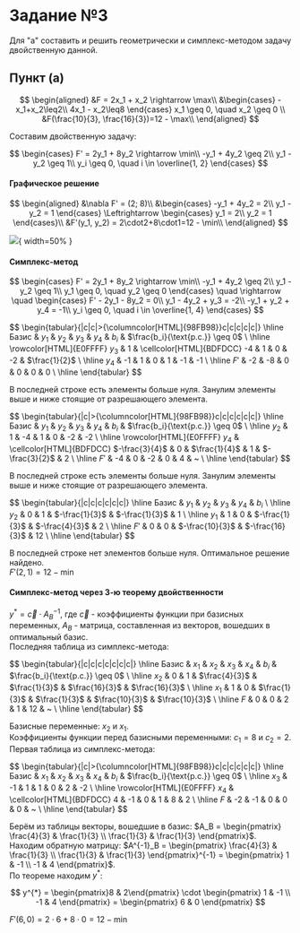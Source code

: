 # Задание №3

Для "a" составить и решить геометрически и симплекс-методом задачу двойственную данной.

## Пункт (a)

$$
\begin{aligned}
&F = 2x_1 + x_2 \rightarrow \max\\
&\begin{cases}
-x_1+x_2\leq2\\
4x_1 - x_2\leq8
\end{cases}
x_1 \geq 0, \quad x_2 \geq 0 \\
&F(\frac{10}{3}, \frac{16}{3})=12 - \max\\
\end{aligned}
$$

Составим двойственную задачу:

$$
\begin{cases}
    F' = 2y_1 + 8y_2 \rightarrow \min\\
    -y_1 + 4y_2 \geq 2\\
    y_1 - y_2 \geq 1\\
    y_i \geq 0, \quad i \in \overline{1, 2}
\end{cases}
$$

#### Графическое решение

$$
\begin{aligned}
&\nabla F' = (2; 8)\\
&\begin{cases}
    -y_1 + 4y_2 = 2\\
    y_1 - y_2 = 1
\end{cases}
\Leftrightarrow
\begin{cases}
    y_1 = 2\\
    y_2 = 1
\end{cases}\\
&F'(y_1, y_2) = 2\cdot2+8\cdot1=12 - \min\\
\end{aligned}
$$

![](tmp/images/3-a.jpg){ width=50% }

#### Симплекс-метод

$$
\begin{cases}
    F' = 2y_1 + 8y_2 \rightarrow \min\\
    -y_1 + 4y_2 \geq 2\\
    y_1 - y_2 \geq 1\\
    y_1 \geq 0, \quad y_2 \geq 0
\end{cases}
\quad
\rightarrow
\quad
\begin{cases}
    F' - 2y_1 - 8y_2 = 0\\
    y_1 - 4y_2 + y_3 = -2\\
    -y_1 + y_2 + y_4 = -1\\
    y_i \geq 0, \quad i \in \overline{1, 4}
\end{cases}
$$

$$
\begin{tabular}{|c|c|>{\columncolor[HTML]{98FB98}}c|c|c|c|c|}
    \hline
        Базис & $y_1$ & $y_2$ & $y_3$ & $y_4$ & $b_i$ & $\frac{b_i}{\text{р.с.}} \geq 0$ \\
    \hline
        \rowcolor[HTML]{E0FFFF}
        $y_3$ & 1 & \cellcolor[HTML]{BDFDCC} -4 & 1 & 0 & -2 & $\frac{1}{2}$ \\ \hline
        $y_4$ & -1 & 1 & 0 & 1 & -1 & -1 \\ \hline
        $F'$ & -2 & -8 & 0 & 0 & 0 & 0 \\ \hline
\end{tabular}
$$

В последней строке есть элементы больше нуля. Занулим элементы выше и ниже стоящие от разрешающего элемента.

$$
\begin{tabular}{|c|>{\columncolor[HTML]{98FB98}}c|c|c|c|c|c|}
    \hline
        Базис & $y_1$ & $y_2$ & $y_3$ & $y_4$ & $b_i$ & $\frac{b_i}{\text{р.с.}} \geq 0$ \\
    \hline
        $y_2$ & 1 & -4 & 1 & 0 & -2 & -2 \\ \hline
        \rowcolor[HTML]{E0FFFF}
        $y_4$ & \cellcolor[HTML]{BDFDCC} $-\frac{3}{4}$ & 0 & $\frac{1}{4}$ & 1 & $-\frac{3}{2}$ & 2 \\ \hline
        $F'$ & -4 & 0 & -2 & 0 & 4 & ~ \\ \hline
\end{tabular}
$$

В последней строке есть элементы больше нуля. Занулим элементы выше и ниже стоящие от разрешающего элемента.

$$
\begin{tabular}{|c|c|c|c|c|c|}
    \hline
        Базис & $y_1$ & $y_2$ & $y_3$ & $y_4$ & $b_i$ \\
    \hline
        $y_2$ & 0 & 1 & $-\frac{1}{3}$ & $-\frac{1}{3}$ & 1 \\ \hline
        $y_1$ & 1 & 0 & $-\frac{1}{3}$ & $-\frac{4}{3}$ & 2 \\ \hline
        $F'$ & 0 & 0 & $-\frac{10}{3}$ & $-\frac{16}{3}$ & 12 \\ \hline
\end{tabular}
$$

В последней строке нет элементов больше нуля. Оптимальное решение найдено.  
$F'(2, 1)=12 - \min$

#### Симплекс-метод через 3-ю теорему двойственности

$y^{*} = \vec{c} \cdot A^{-1}_B$, где $\vec{c}$ - коэффициенты функции при базисных переменных, $A_B$ - матрица, составленная из векторов, вошедших в оптимальный базис.  
Последняя таблица из симплекс-метода:

$$
\begin{tabular}{|c|c|c|c|c|c|c|}
    \hline
        Базис & $x_1$ & $x_2$ & $x_3$ & $x_4$ & $b_i$ & $\frac{b_i}{\text{р.с.}} \geq 0$ \\
    \hline
        $x_2$ & 0 & 1 & $\frac{4}{3}$ & $\frac{1}{3}$ & $\frac{16}{3}$ & $\frac{16}{3}$ \\ \hline
        $x_1$ & 1 & 0 & $\frac{1}{3}$ & $\frac{1}{3}$ & $\frac{10}{3}$ & $\frac{10}{3}$ \\ \hline
        $F$ & 0 & 0 & 2 & 1 & 12 & ~ \\ \hline
\end{tabular}
$$

Базисные переменные: $x_2$ и $x_1$.  
Коэффициенты функции перед базисными переменными: $c_1 = 8$ и $c_2 = 2$.  
Первая таблица из симплекс-метода:

$$
\begin{tabular}{|c|>{\columncolor[HTML]{98FB98}}c|c|c|c|c|c|}
    \hline
        Базис & $x_1$ & $x_2$ & $x_3$ & $x_4$ & $b_i$ & $\frac{b_i}{\text{р.с.}} \geq 0$ \\
    \hline
        $x_3$ & -1 & 1 & 1 & 0 & 2 & -2 \\ \hline
        \rowcolor[HTML]{E0FFFF}
        $x_4$ & \cellcolor[HTML]{BDFDCC} 4 & -1 & 0 & 1 & 8 & 2 \\ \hline
        $F$ & -2 & -1 & 0 & 0 & 0 & ~ \\ \hline
\end{tabular}
$$

Берём из таблицы векторы, вошедшие в базис: $A_B = \begin{pmatrix} \frac{4}{3} & \frac{1}{3} \\ \frac{1}{3} & \frac{1}{3} \end{pmatrix}$.  
Находим обратную матрицу: $A^{-1}_B =  \begin{pmatrix} \frac{4}{3} & \frac{1}{3} \\ \frac{1}{3} & \frac{1}{3} \end{pmatrix}^{-1} = \begin{pmatrix} 1 & -1 \\ -1 & 4 \end{pmatrix}$.  
По теореме находим $y^{*}$:

$$
y^{*} = \begin{pmatrix}8 & 2\end{pmatrix} \cdot \begin{pmatrix} 1 & -1 \\ -1 & 4 \end{pmatrix} = \begin{pmatrix} 6 & 0 \end{pmatrix}
$$

$F'(6, 0)=2\cdot6+8\cdot0=12 - \min$
